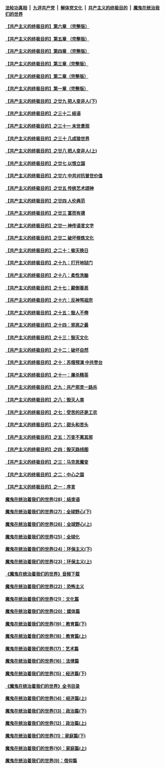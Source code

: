 

####  [法轮功真相](../../../../basic/blob/master/README.md?t=04171401) &nbsp;|&nbsp; [九评共产党](../../../../9ping.md/blob/master/README.md?t=04171401) &nbsp;|&nbsp; [解体党文化](../../../../jtdwh.md/blob/master/README.md?t=04171401)  &nbsp;|&nbsp; [共产主义的终极目的](../../../../gczydzjmd.md/blob/master/README.md?t=04171401) &nbsp;|&nbsp; [魔鬼在统治我们的世界](../../../../mgztzwmdsj.md/blob/master/README.md?t=04171401) 

#### [【共产主义的终极目的】第六章 （完整版）](../pages/nsc422/n11428913.md?t=04171401) 

#### [【共产主义的终极目的】第五章 （完整版）](../pages/nsc422/n11428912.md?t=04171401) 

#### [【共产主义的终极目的】第四章 （完整版）](../pages/nsc422/n11428907.md?t=04171401) 

#### [【共产主义的终极目的】第三章（完整版）](../pages/nsc422/n11428848.md?t=04171401) 

#### [【共产主义的终极目的】第二章（完整版）](../pages/nsc422/n11428831.md?t=04171401) 

#### [【共产主义的终极目的】第一章（完整版）](../pages/nsc422/n11417651.md?t=04171401) 

#### [【共产主义的终极目的】之廿九 把人变非人(下)](../pages/nsc422/n11344140.md?t=04171401) 

#### [【共产主义的终极目的】之三十二 结语](../pages/nsc422/n11360535.md?t=04171401) 

#### [【共产主义的终极目的】之三十一 末世景观](../pages/nsc422/n11351129.md?t=04171401) 

#### [【共产主义的终极目的】之三十 几成狼世界](../pages/nsc422/n11348280.md?t=04171401) 

#### [【共产主义的终极目的】之廿八 把人变非人(上)](../pages/nsc422/n11340492.md?t=04171401) 

#### [【共产主义的终极目的】之廿七 以恨立国](../pages/nsc422/n11336944.md?t=04171401) 

#### [【共产主义的终极目的】之廿六 中共对抗普世价值](../pages/nsc422/n11324785.md?t=04171401) 

#### [【共产主义的终极目的】之廿五 传统艺术颂神](../pages/nsc422/n11296396.md?t=04171401) 

#### [【共产主义的终极目的】之廿四 人伦典范](../pages/nsc422/n11296397.md?t=04171401) 

#### [【共产主义的终极目的】之廿三 富而有德](../pages/nsc422/n11283598.md?t=04171401) 

#### [【共产主义的终极目的】之廿一 神传语言文字](../pages/nsc422/n11263265.md?t=04171401) 

#### [【共产主义的终极目的】之廿二 破坏修炼文化](../pages/nsc422/n11245728.md?t=04171401) 

#### [【共产主义的终极目的】之二十：偷天换日](../pages/nsc422/n11238846.md?t=04171401) 

#### [【共产主义的终极目的】之十九：打开地狱门](../pages/nsc422/n11206376.md?t=04171401) 

#### [【共产主义的终极目的】之十八：柔性洗脑](../pages/nsc422/n11199994.md?t=04171401) 

#### [【共产主义的终极目的】之十七：颠倒善恶](../pages/nsc422/n11179782.md?t=04171401) 

#### [【共产主义的终极目的】之十六：反神骂祖宗](../pages/nsc422/n11166798.md?t=04171401) 

#### [【共产主义的终极目的】之十五：毁人不倦](../pages/nsc422/n11166792.md?t=04171401) 

#### [【共产主义的终极目的】之十四：邪恶之最](../pages/nsc422/n11150249.md?t=04171401) 

#### [【共产主义的终极目的】之十三：毁灭文化](../pages/nsc422/n11135227.md?t=04171401) 

#### [【共产主义的终极目的】之十二：破坏自然](../pages/nsc422/n11135214.md?t=04171401) 

#### [【共产主义的终极目的】之十：苏俄预演 中共登台](../pages/nsc422/n11118424.md?t=04171401) 

#### [【共产主义的终极目的】之十一：屠杀精英](../pages/nsc422/n11118442.md?t=04171401) 

#### [【共产主义的终极目的】之九：共产邪灵一路杀](../pages/nsc422/n11114139.md?t=04171401) 

#### [【共产主义的终极目的】之八：毁灭人类](../pages/nsc422/n11108503.md?t=04171401) 

#### [【共产主义的终极目的】之七：受苦的还是工农](../pages/nsc422/n11101809.md?t=04171401) 

#### [【共产主义的终极目的】之六：甜头和苦头](../pages/nsc422/n11096971.md?t=04171401) 

#### [【共产主义的终极目的】之五：万变不离其邪](../pages/nsc422/n11091285.md?t=04171401) 

#### [【共产主义的终极目的】之四：毁灭路线图](../pages/nsc422/n11086284.md?t=04171401) 

#### [【共产主义的终极目的】之三：马克思魔变](../pages/nsc422/n11061941.md?t=04171401) 

#### [【共产主义的终极目的】之二：中心之国](../pages/nsc422/n11047728.md?t=04171401) 

#### [【共产主义的终极目的】之一：序言](../pages/nsc422/n11086077.md?t=04171401) 

#### [魔鬼在统治着我们的世界(28)：结束语](../pages/nsc422/n10936246.md?t=04171401) 

#### [魔鬼在统治着我们的世界(27)：全球野心(下)](../pages/nsc422/n10928319.md?t=04171401) 

#### [魔鬼在统治着我们的世界(26)：全球野心(上)](../pages/nsc422/n10900318.md?t=04171401) 

#### [魔鬼在统治着我们的世界(25)：全球化](../pages/nsc422/n10788205.md?t=04171401) 

#### [魔鬼在统治着我们的世界(24)：环保主义(下)](../pages/nsc422/n10695307.md?t=04171401) 

#### [魔鬼在统治着我们的世界(23)：环保主义(上)](../pages/nsc422/n10688613.md?t=04171401) 

#### [《魔鬼在统治着我们的世界》音频下载](../pages/nsc422/n10635553.md?t=04171401) 

#### [魔鬼在统治着我们的世界(22)：恐怖主义](../pages/nsc422/n10614727.md?t=04171401) 

#### [魔鬼在统治着我们的世界(21)：文化篇](../pages/nsc422/n10597706.md?t=04171401) 

#### [魔鬼在统治着我们的世界(20)：媒体篇](../pages/nsc422/n10586579.md?t=04171401) 

#### [魔鬼在统治着我们的世界(19)：教育篇(下)](../pages/nsc422/n10564808.md?t=04171401) 

#### [魔鬼在统治着我们的世界(18)：教育篇(上)](../pages/nsc422/n10526970.md?t=04171401) 

#### [魔鬼在统治着我们的世界(17)：艺术篇](../pages/nsc422/n10499093.md?t=04171401) 

#### [魔鬼在统治着我们的世界(16)：法律篇](../pages/nsc422/n10485969.md?t=04171401) 

#### [魔鬼在统治着我们的世界(15)：经济篇(下)](../pages/nsc422/n10469975.md?t=04171401) 

#### [《魔鬼在统治着我们的世界》全书目录](../pages/nsc422/n10464261.md?t=04171401) 

#### [魔鬼在统治着我们的世界(14)：经济篇(上)](../pages/nsc422/n10457370.md?t=04171401) 

#### [魔鬼在统治着我们的世界(13)：政治篇(下)](../pages/nsc422/n10448270.md?t=04171401) 

#### [魔鬼在统治着我们的世界(12)：政治篇(上)](../pages/nsc422/n10444576.md?t=04171401) 

#### [魔鬼在统治着我们的世界(11)：家庭篇(下)](../pages/nsc422/n10440961.md?t=04171401) 

#### [魔鬼在统治着我们的世界(10)：家庭篇(上)](../pages/nsc422/n10435448.md?t=04171401) 

#### [魔鬼在统治着我们的世界(9)：信仰篇](../pages/nsc422/n10432159.md?t=04171401) 


